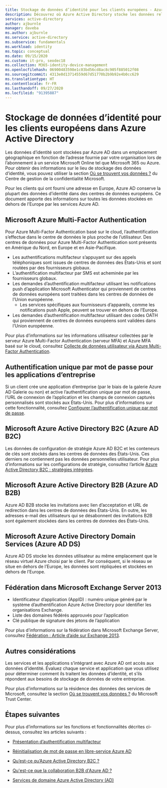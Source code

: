 ```yaml
---
title: Stockage de données d’identité pour les clients européens - Azure AD
description: Découvrez où Azure Active Directory stocke les données relatives à l’identité de ses clients européens.
services: active-directory
author: ajburnle
manager: daveba
ms.author: ajburnle
ms.service: active-directory
ms.subservice: fundamentals
ms.workload: identity
ms.topic: conceptual
ms.date: 09/15/2020
ms.custom: it-pro, seodec18
ms.collection: M365-identity-device-management
ms.openlocfilehash: 06900483598e1c03bd56cd8ac8c905f885012f08
ms.sourcegitcommit: 4313e0d13714559d67d51770b2b9b92e4b0cc629
ms.translationtype: HT
ms.contentlocale: fr-FR
ms.lasthandoff: 09/27/2020
ms.locfileid: "91395887"
---
```

# <a name="identity-data-storage-for-european-customers-in-azure-active-directory"></a>Stockage de données d’identité pour les clients européens dans Azure Active Directory
Les données d’identité sont stockées par Azure AD dans un emplacement géographique en fonction de l’adresse fournie par votre organisation lors de l’abonnement à un service Microsoft Online tel que Microsoft 365 ou Azure. Pour obtenir des informations sur le lieu de stockage des données d’identité, vous pouvez utiliser la section [Où se trouvent vos données ?](https://www.microsoft.com/trustcenter/privacy/where-your-data-is-located) du Centre de gestion de la confidentialité Microsoft.

Pour les clients qui ont fourni une adresse en Europe, Azure AD conserve la plupart des données d’identité dans des centres de données européens. Ce document apporte des informations sur toutes les données stockées en dehors de l’Europe par les services Azure AD.

## <a name="microsoft-azure-multi-factor-authentication"></a>Microsoft Azure Multi-Factor Authentication

Pour Azure Multi-Factor Authentication basé sur le cloud, l’authentification s’effectue dans le centre de données le plus proche de l’utilisateur. Des centres de données pour Azure Multi-Factor Authentication sont présents en Amérique du Nord, en Europe et en Asie-Pacifique.

* Les authentifications multifacteur s’appuyant sur des appels téléphoniques sont issues de centres de données des États-Unis et sont routées par des fournisseurs globaux.
* L’authentification multifacteur par SMS est acheminée par les fournisseurs globaux.
* Les demandes d’authentification multifacteur utilisant les notifications push d’application Microsoft Authenticator qui proviennent de centres de données européens sont traitées dans les centres de données de l’Union européenne.
    * Les services spécifiques aux fournisseurs d’appareils, comme les notifications push Apple, peuvent se trouver en dehors de l’Europe.
* Les demandes d’authentification multifacteur utilisant des codes OATH qui proviennent de centres de données européens sont validées dans l’Union européenne.

Pour plus d’informations sur les informations utilisateur collectées par le serveur Azure Multi-Factor Authentication (serveur MFA) et Azure MFA basé sur le cloud, consultez [Collecte de données utilisateur via Azure Multi-Factor Authentication](../authentication/howto-mfa-reporting-datacollection.md).

## <a name="password-based-single-sign-on-for-enterprise-applications"></a>Authentification unique par mot de passe pour les applications d’entreprise
 
Si un client crée une application d’entreprise (par le biais de la galerie Azure AD Galerie ou non) et active l’authentification unique par mot de passe, l’URL de connexion de l’application et les champs de connexion capturés personnalisés sont stockés aux États-Unis. Pour plus d’informations sur cette fonctionnalité, consultez [Configurer l’authentification unique par mot de passe](../manage-apps/configure-password-single-sign-on-non-gallery-applications.md).

## <a name="microsoft-azure-active-directory-b2c-azure-ad-b2c"></a>Microsoft Azure Active Directory B2C (Azure AD B2C)

Les données de configuration de stratégie Azure AD B2C et les conteneurs de clés sont stockés dans les centres de données des États-Unis. Ces derniers ne contiennent pas les données personnelles utilisateur. Pour plus d’informations sur les configurations de stratégie, consultez l’article [Azure Active Directory B2C : stratégies intégrées](../../active-directory-b2c/user-flow-overview.md).

## <a name="microsoft-azure-active-directory-b2b-azure-ad-b2b"></a>Microsoft Azure Active Directory B2B (Azure AD B2B) 
    
Azure AD B2B stocke les invitations avec lien d’acceptation et URL de redirection dans les centres de données des États-Unis. En outre, les adresses e-mail des utilisateurs qui se désabonnent des invitations B2B sont également stockées dans les centres de données des États-Unis.

## <a name="microsoft-azure-active-directory-domain-services-azure-ad-ds"></a>Microsoft Azure Active Directory Domain Services (Azure AD DS)

Azure AD DS stocke les données utilisateur au même emplacement que le réseau virtuel Azure choisi par le client. Par conséquent, si le réseau se situe en dehors de l’Europe, les données sont répliquées et stockées en dehors de l’Europe.

## <a name="federation-in-microsoft-exchange-server-2013"></a>Fédération dans Microsoft Exchange Server 2013
    
- Identificateur d’application (AppID) : numéro unique généré par le système d’authentification Azure Active Directory pour identifier les organisations Exchange.
- Liste des domaines fédérés approuvés pour l’application
- Clé publique de signature des jetons de l’application 

Pour plus d’informations sur la fédération dans Microsoft Exchange Server, consultez [Fédération : Article d’aide sur Exchange 2013](/exchange/federation-exchange-2013-help).


## <a name="other-considerations"></a>Autres considérations

Les services et les applications s’intégrant avec Azure AD ont accès aux données d’identité. Évaluez chaque service et application que vous utilisez pour déterminer comment ils traitent les données d’identité, et s’ils répondent aux besoins de stockage de données de votre entreprise.

Pour plus d’informations sur la résidence des données des services de Microsoft, consultez la section [Où se trouvent vos données ?](https://www.microsoft.com/trustcenter/privacy/where-your-data-is-located) du Microsoft Trust Center.

## <a name="next-steps"></a>Étapes suivantes
Pour plus d’informations sur les fonctions et fonctionnalités décrites ci-dessus, consultez les articles suivants :
- [Présentation d’authentification multifacteur](../authentication/concept-mfa-howitworks.md)

- [Réinitialisation de mot de passe en libre-service Azure AD](../authentication/concept-sspr-howitworks.md)

- [Qu’est-ce qu’Azure Active Directory B2C ?](../../active-directory-b2c/overview.md)

- [Qu'est-ce que la collaboration B2B d'Azure AD ?](../external-identities/what-is-b2b.md)

- [Services de domaine Azure Active Directory (AD)](../../active-directory-domain-services/overview.md)